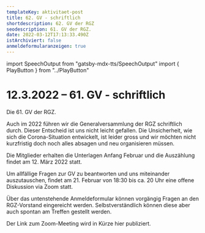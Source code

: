```yaml
---
templateKey: aktivitaet-post
title: 62. GV - schriftlich
shortdescription: 62. GV der RGZ
seodescription: 61. GV der RGZ.
date: 2022-03-12T17:13:33.490Z
istArchiviert: false
anmeldeformularanzeigen: true
---
```

import SpeechOutput from "gatsby-mdx-tts/SpeechOutput"
import { PlayButton } from "../PlayButton"

<SpeechOutput id="aktivitaet-gv-62" customPlayButton={PlayButton}>

# 12.3.2022 – 61. GV - schriftlich

Die 61. GV der RGZ.

Auch im 2022 führen wir die Generalversammlung der RGZ schriftlich durch. Dieser Entscheid ist uns nicht leicht gefallen. Die Unsicherheit, wie sich die Corona-Situation entwickelt, ist leider gross und wir möchten nicht kurzfristig doch noch alles absagen und neu organisieren müssen. 

Die Mitglieder erhalten die Unterlagen Anfang Februar und die Auszählung findet am 12. März 2022 statt. 

Um allfällige Fragen zur GV zu beantworten und uns miteinander auszutauschen, findet am 21. Februar von 18:30 bis ca. 20 Uhr eine offene Diskussion via Zoom statt. 

Über das untenstehende Anmeldeformular können vorgängig Fragen an den RGZ-Vorstand eingereicht werden. Selbstverständlich können diese aber auch spontan am Treffen gestellt werden. 

Der Link zum Zoom-Meeting wird in Kürze hier publiziert. 

</SpeechOutput>